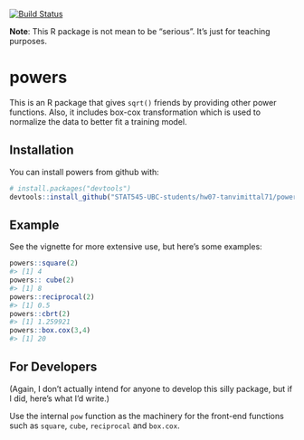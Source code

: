 
<!-- README.md is generated from README.Rmd. Please edit that file -->

[![Build
Status](https://travis-ci.org/vincenzocoia/powers.svg?branch=master)](https://travis-ci.org/vincenzocoia/powers)

**Note**: This R package is not mean to be “serious”. It’s just for
teaching purposes.

# powers

This is an R package that gives `sqrt()` friends by providing other
power functions. Also, it includes box-cox transformation which is used
to normalize the data to better fit a training model.

## Installation

You can install powers from github with:

``` r
# install.packages("devtools")
devtools::install_github("STAT545-UBC-students/hw07-tanvimittal71/powers-master")
```

## Example

See the vignette for more extensive use, but here’s some examples:

``` r
powers::square(2)
#> [1] 4
powers:: cube(2)
#> [1] 8
powers::reciprocal(2)
#> [1] 0.5
powers::cbrt(2)
#> [1] 1.259921
powers::box.cox(3,4)
#> [1] 20
```

## For Developers

(Again, I don’t actually intend for anyone to develop this silly
package, but if I did, here’s what I’d write.)

Use the internal `pow` function as the machinery for the front-end
functions such as `square`, `cube`, `reciprocal` and `box.cox`.
